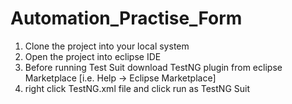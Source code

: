 # Automation_Practise_Form

1. Clone the project into your local system
2. Open the project into eclipse IDE
3. Before running Test Suit download TestNG plugin from eclipse Marketplace [i.e. Help -> Eclipse Marketplace]
4. right click TestNG.xml file and click run as TestNG Suit 

